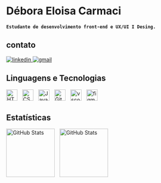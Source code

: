 # Débora Eloisa Carmaci

**`Estudante de desenvolvimento front-end e UX/UI I Desing.`**

## contato
<p align = "left">
<a href="https://www.linkedin.com/in/d%C3%A9bora-carmaci">
  <img
    alt = "linkedin"
    title ="img-linkedin"
    src="https://img.shields.io/badge/linkedin-%230077B5.svg?style=for-the-badge&logo=linkedin&logoColor=white"
    />
</a>
  <a href="mailto:wtsdebora@gmail.com.br?subject=Assunto do email&cc=copia@provedor.com.br&bcc=copiaoculta@provedor.com.br&body=Conteúdo do email que será preenchido automaticamente"">
  <img
    alt = "gmail"
    title ="img-gmail"
    src="https://img.shields.io/badge/Gmail-D14836?style=for-the-badge&logo=gmail&logoColor=white"
    />
</a>
</p>








##  Linguagens e Tecnologias


<img 
    align="left" 
    alt="HTML"
    title="HTML" 
    width="30px" 
    style="padding-right: 10px;" 
    src="https://cdn.jsdelivr.net/gh/devicons/devicon@latest/icons/html5/html5-original.svg" 
/>


<img 
    align="left" 
    alt="CSS" 
    title="CSS"
    width="30px" 
    style="padding-right: 10px;" 
    src="https://cdn.jsdelivr.net/gh/devicons/devicon@latest/icons/css3/css3-original.svg" 
/>
<img 
    align="left" 
    alt="JavaScript" 
    title="JavaScript"
    width="30px" 
    style="padding-right: 10px;" 
    src="https://cdn.jsdelivr.net/gh/devicons/devicon@latest/icons/javascript/javascript-original.svg" 
/>

<img 
    align="left" 
    alt="Git" 
    title="Git"
    width="30px" 
    style="padding-right: 10px;" 
    src="https://cdn.jsdelivr.net/gh/devicons/devicon@latest/icons/git/git-original.svg" 
/>
<img 
    align="left" 
    alt="vscode"
    title="vscode" 
    width="30px" 
    style="padding-right: 10px;" 
    src="https://cdn.jsdelivr.net/gh/devicons/devicon@latest/icons/vscode/vscode-original.svg" 
/>
<img 
    align="left" 
    alt="figma"
    title="figma" 
    width="30px" 
    style="padding-right: 10px;" 
    src="https://cdn.jsdelivr.net/gh/devicons/devicon@latest/icons/figma/figma-original.svg" 
/>

<br/>
<br/>

## Estatísticas

<p>
  <img 
    align="left" 
    alt="GitHub Stats" 
    height="130" 
    style="padding-right: 10px;" 
    src="https://github-readme-stats.vercel.app/api?username=deboraeloisa&show_icons=true&theme=tokyonight&include_all_commits=true&locale=pt-br" 
  />

<img 
      align="left" 
      alt="GitHub Stats" 
      height="130" 
      src="https://github-readme-stats.vercel.app/api/top-langs/?username=deboraeloisa&theme=tokyonight&layout=compact&custom_title=Tecnologias&langs_count=9" 
  />

</p>
